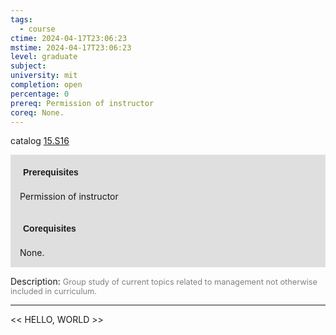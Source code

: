 ```yaml
---
tags:
  - course
ctime: 2024-04-17T23:06:23
mstime: 2024-04-17T23:06:23
level: graduate
subject: 
university: mit
completion: open
percentage: 0
prereq: Permission of instructor
coreq: None.
---
```


catalog [15.S16](http://student.mit.edu/catalog/m15c.html#15.S16)

<span style="display: block; padding: 15px; background-color: rgb(100, 100, 100, 0.2);"><font id="m_prereq1343_0" style="display: block; font-family: Arial, sans-serif; font-weight: bold; padding: 5px">Prerequisites</font><br><span id="prereq1343_0">Permission of instructor</span></span>
<span style="display: block; padding: 15px; background-color: rgb(100, 100, 100, 0.2);"><font id="m_coreq1343_0" style="display: block; font-family: Arial, sans-serif; font-weight: bold; padding: 5px">Corequisites</font><br><span id="coreq1343_0">None.</span></span>

<font style="">Description:</font>
<font style="color: grey; font-size: 0.8rem;">Group study of current topics related to management not otherwise included in curriculum.</font>



---

<< HELLO, WORLD >>
